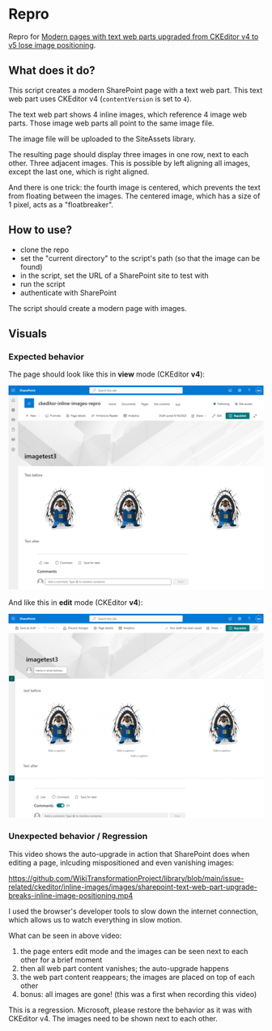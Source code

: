 # Repro

Repro for [Modern pages with text web parts upgraded from CKEditor v4 to v5 lose image positioning](https://techcommunity.microsoft.com/t5/sharepoint-developer/modern-pages-with-text-web-parts-upgraded-from-ckeditor-v4-to-v5/m-p/3927312).

## What does it do?

This script creates a modern SharePoint page with a text web part. This text web part uses CKEditor v4 (`contentVersion` is set to `4`).

The text web part shows 4 inline images, which reference 4 image web parts. Those image web parts all point to the same image file.

The image file will be uploaded to the SiteAssets library.

The resulting page should display three images in one row, next to each other. Three adjacent images. This is possible by left aligning all images, except the last one, which is right aligned.

And there is one trick: the fourth image is centered, which prevents the text from floating between the images. The centered image, which has a size of 1 pixel, acts as a "floatbreaker".

## How to use?

* clone the repo
* set the "current directory" to the script's path (so that the image can be found)
* in the script, set the URL of a SharePoint site to test with
* run the script
* authenticate with SharePoint

The script should create a modern page with images.

## Visuals

### Expected behavior

The page should look like this in **view** mode (CKEditor **v4**):

![Page in view mode](https://github.com/WikiTransformationProject/library/blob/main/issue-related/ckeditor/inline-images/images/page-view-mode.png)

And like this in **edit** mode (CKEditor **v4**):

![Page in edit mode](https://github.com/WikiTransformationProject/library/blob/main/issue-related/ckeditor/inline-images/images/page-edit-mode.png)

### Unexpected behavior / Regression

This video shows the auto-upgrade in action that SharePoint does when editing a page, inlcuding mispositioned and even vanishing images:

https://github.com/WikiTransformationProject/library/blob/main/issue-related/ckeditor/inline-images/images/sharepoint-text-web-part-upgrade-breaks-inline-image-positioning.mp4

I used the browser's developer tools to slow down the internet connection, which allows us to watch everything in slow motion.

What can be seen in above video:

1. the page enters edit mode and the images can be seen next to each other for a brief moment
2. then all web part content vanishes; the auto-upgrade happens
3. the web part content reappears; the images are placed on top of each other
4. bonus: all images are gone! (this was a first when recording this video)

This is a regression. Microsoft, please restore the behavior as it was with CKEditor v4. The images need to be shown next to each other.
